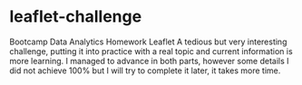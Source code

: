 # leaflet-challenge
Bootcamp Data Analytics Homework Leaflet
A tedious but very interesting challenge, putting it into practice with a real topic and current information is more learning.
I managed to advance in both parts, however some details I did not achieve 100% but I will try to complete it later, it takes more time.
